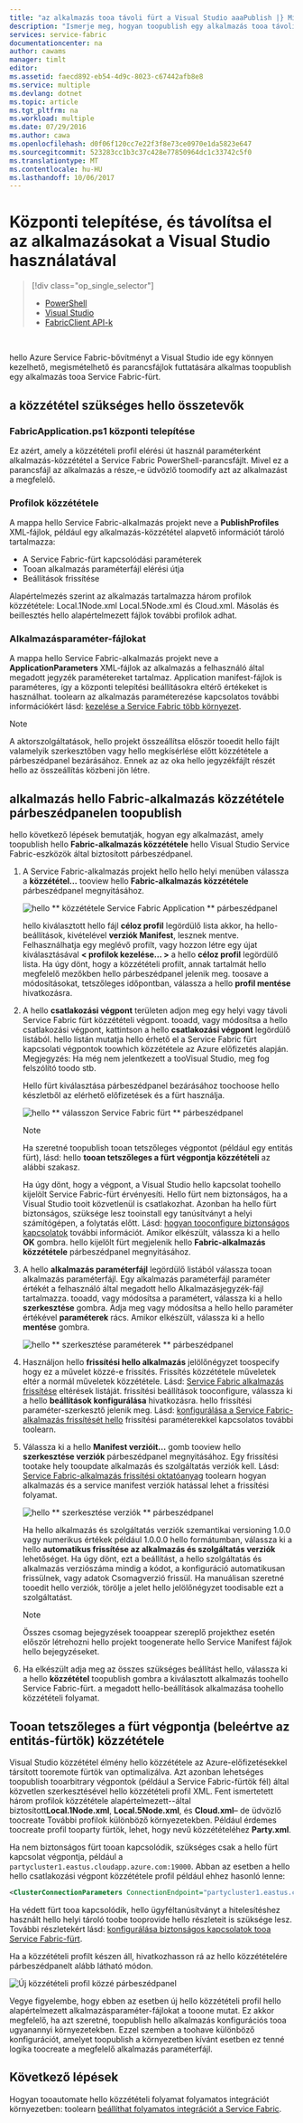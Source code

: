 ```yaml
---
title: "az alkalmazás tooa távoli fürt a Visual Studio aaaPublish |} Microsoft Docs"
description: "Ismerje meg, hogyan toopublish egy alkalmazás tooa távoli a service fabric fürt Visual Studio használatával."
services: service-fabric
documentationcenter: na
author: cawams
manager: timlt
editor: 
ms.assetid: faecd892-eb54-4d9c-8023-c67442afb8e8
ms.service: multiple
ms.devlang: dotnet
ms.topic: article
ms.tgt_pltfrm: na
ms.workload: multiple
ms.date: 07/29/2016
ms.author: cawa
ms.openlocfilehash: d0f06f120cc7e22f3f8e73ce0970e1da5823e647
ms.sourcegitcommit: 523283cc1b3c37c428e77850964dc1c33742c5f0
ms.translationtype: MT
ms.contentlocale: hu-HU
ms.lasthandoff: 10/06/2017
---
```

# <a name="deploy-and-remove-applications-using-visual-studio"></a>Központi telepítése, és távolítsa el az alkalmazásokat a Visual Studio használatával
> [!div class="op_single_selector"]
> * [PowerShell](service-fabric-deploy-remove-applications.md)
> * [Visual Studio](service-fabric-publish-app-remote-cluster.md)
> * [FabricClient API-k](service-fabric-deploy-remove-applications-fabricclient.md)
> 
> 

<br/>

hello Azure Service Fabric-bővítményt a Visual Studio ide egy könnyen kezelhető, megismételhető és parancsfájlok futtatására alkalmas toopublish egy alkalmazás tooa Service Fabric-fürt.

## <a name="hello-artifacts-required-for-publishing"></a>a közzététel szükséges hello összetevők
### <a name="deploy-fabricapplicationps1"></a>FabricApplication.ps1 központi telepítése
Ez azért, amely a közzétételi profil elérési út használ paraméterként alkalmazás-közzététel a Service Fabric PowerShell-parancsfájlt. Mivel ez a parancsfájl az alkalmazás a része,-e üdvözlő toomodify azt az alkalmazást a megfelelő.

### <a name="publish-profiles"></a>Profilok közzététele
A mappa hello Service Fabric-alkalmazás projekt neve a **PublishProfiles** XML-fájlok, például egy alkalmazás-közzététel alapvető információt tároló tartalmazza:

* A Service Fabric-fürt kapcsolódási paraméterek
* Tooan alkalmazás paraméterfájl elérési útja
* Beállítások frissítése

Alapértelmezés szerint az alkalmazás tartalmazza három profilok közzététele: Local.1Node.xml Local.5Node.xml és Cloud.xml. Másolás és beillesztés hello alapértelmezett fájlok további profilok adhat.

### <a name="application-parameter-files"></a>Alkalmazásparaméter-fájlokat
A mappa hello Service Fabric-alkalmazás projekt neve a **ApplicationParameters** XML-fájlok az alkalmazás a felhasználó által megadott jegyzék paramétereket tartalmaz. Application manifest-fájlok is paraméteres, így a központi telepítési beállításokra eltérő értékeket is használhat. toolearn az alkalmazás paraméterezése kapcsolatos további információkért lásd: [kezelése a Service Fabric több környezet](service-fabric-manage-multiple-environment-app-configuration.md).

> [!NOTE]
> A aktorszolgáltatások, hello projekt összeállítsa először tooedit hello fájlt valamelyik szerkesztőben vagy hello megkísérlése előtt közzététele a párbeszédpanel bezárásához. Ennek az az oka hello jegyzékfájlt részét hello az összeállítás közbeni jön létre.

## <a name="toopublish-an-application-using-hello-publish-service-fabric-application-dialog-box"></a>alkalmazás hello Fabric-alkalmazás közzététele párbeszédpanelen toopublish
hello következő lépések bemutatják, hogyan egy alkalmazást, amely toopublish hello **Fabric-alkalmazás közzététele** hello Visual Studio Service Fabric-eszközök által biztosított párbeszédpanel.

1. A Service Fabric-alkalmazás projekt hello hello helyi menüben válassza a **közzététel...** tooview hello **Fabric-alkalmazás közzététele** párbeszédpanel megnyitásához.
   
    ![hello ** közzététele Service Fabric Application ** párbeszédpanel][0]
   
    hello kiválasztott hello fájl **céloz profil** legördülő lista akkor, ha hello-beállítások, kivételével **verziók Manifest**, lesznek mentve. Felhasználhatja egy meglévő profilt, vagy hozzon létre egy újat kiválasztásával **< profilok kezelése... >** a hello **céloz profil** legördülő lista. Ha úgy dönt, hogy a közzétételi profilt, annak tartalmát hello megfelelő mezőkben hello párbeszédpanel jelenik meg. toosave a módosításokat, tetszőleges időpontban, válassza a hello **profil mentése** hivatkozásra.    
2. A hello **csatlakozási végpont** területen adjon meg egy helyi vagy távoli Service Fabric fürt közzétételi végpont. tooadd, vagy módosítsa a hello csatlakozási végpont, kattintson a hello **csatlakozási végpont** legördülő listából. hello listán mutatja hello érhető el a Service Fabric fürt kapcsolati végpontok toowhich közzététele az Azure előfizetés alapján. Megjegyzés: Ha még nem jelentkezett a tooVisual Studio, meg fog felszólító toodo stb.
   
    Hello fürt kiválasztása párbeszédpanel bezárásához toochoose hello készletből az elérhető előfizetések és a fürt használja.
   
    ![hello ** válasszon Service Fabric fürt ** párbeszédpanel][1]
   
   > [!NOTE]
   > Ha szeretné toopublish tooan tetszőleges végpontot (például egy entitás fürt), lásd: hello **tooan tetszőleges a fürt végpontja közzétételi** az alábbi szakasz.
   > 
   > 
   
    Ha úgy dönt, hogy a végpont, a Visual Studio hello kapcsolat toohello kijelölt Service Fabric-fürt érvényesíti. Hello fürt nem biztonságos, ha a Visual Studio tooit közvetlenül is csatlakozhat. Azonban ha hello fürt biztonságos, szüksége lesz tooinstall egy tanúsítványt a helyi számítógépen, a folytatás előtt. Lásd: [hogyan tooconfigure biztonságos kapcsolatok](service-fabric-visualstudio-configure-secure-connections.md) további információt. Amikor elkészült, válassza ki a hello **OK** gombra. hello kijelölt fürt megjelenik hello **Fabric-alkalmazás közzététele** párbeszédpanel megnyitásához.
3. A hello **alkalmazás paraméterfájl** legördülő listából válassza tooan alkalmazás paraméterfájl. Egy alkalmazás paraméterfájl paraméter értékét a felhasználó által megadott hello Alkalmazásjegyzék-fájl tartalmazza. tooadd, vagy módosítsa a paramétert, válassza ki a hello **szerkesztése** gombra. Adja meg vagy módosítsa a hello hello paraméter értékével **paraméterek** rács. Amikor elkészült, válassza ki a hello **mentése** gombra.
   
    ![hello ** szerkesztése paraméterek ** párbeszédpanel][2]
4. Használjon hello **frissítési hello alkalmazás** jelölőnégyzet toospecify hogy ez a művelet közzé-e frissítés. Frissítés közzététele műveletek eltér a normál műveletek közzététele. Lásd: [Service Fabric alkalmazás frissítése](service-fabric-application-upgrade.md) eltérések listáját. frissítési beállítások tooconfigure, válassza ki a hello **beállítások konfigurálása** hivatkozásra. hello frissítési paraméter-szerkesztő jelenik meg. Lásd: [konfigurálása a Service Fabric-alkalmazás frissítését hello](service-fabric-visualstudio-configure-upgrade.md) frissítési paraméterekkel kapcsolatos további toolearn.
5. Válassza ki a hello **Manifest verzióit...** gomb tooview hello **szerkesztése verziók** párbeszédpanel megnyitásához. Egy frissítési tootake hely tooupdate alkalmazás és szolgáltatás verziók kell. Lásd: [Service Fabric-alkalmazás frissítési oktatóanyag](service-fabric-application-upgrade-tutorial.md) toolearn hogyan alkalmazás és a service manifest verziók hatással lehet a frissítési folyamat.
   
    ![hello ** szerkesztése verziók ** párbeszédpanel][3]
   
    Ha hello alkalmazás és szolgáltatás verziók szemantikai versioning 1.0.0 vagy numerikus értékek például 1.0.0.0 hello formátumban, válassza ki a hello **automatikus frissítése az alkalmazás és szolgáltatás verziók** lehetőséget. Ha úgy dönt, ezt a beállítást, a hello szolgáltatás és alkalmazás verziószáma mindig a kódot, a konfiguráció automatikusan frissülnek, vagy adatok Csomagverzió frissül. Ha manuálisan szeretné tooedit hello verziók, törölje a jelet hello jelölőnégyzet toodisable ezt a szolgáltatást.
   
   > [!NOTE]
   > Összes csomag bejegyzések tooappear szereplő projekthez esetén először létrehozni hello projekt toogenerate hello Service Manifest fájlok hello bejegyzéseket.
   > 
   > 
6. Ha elkészült adja meg az összes szükséges beállítást hello, válassza ki a hello **közzététel** toopublish gombra a kiválasztott alkalmazás toohello Service Fabric-fürt. a megadott hello-beállítások alkalmazása toohello közzétételi folyamat.

## <a name="publish-tooan-arbitrary-cluster-endpoint-including-party-clusters"></a>Tooan tetszőleges a fürt végpontja (beleértve az entitás-fürtök) közzététele
Visual Studio közzététel élmény hello közzététele az Azure-előfizetésekkel társított tooremote fürtök van optimalizálva. Azt azonban lehetséges toopublish tooarbitrary végpontok (például a Service Fabric-fürtök fél) által közvetlen szerkesztésével hello közzétételi profil XML. Fent ismertetett három profilok közzététele alapértelmezett--által biztosított**Local.1Node.xml**, **Local.5Node.xml**, és **Cloud.xml**– de üdvözlő toocreate További profilok különböző környezetekben. Például érdemes toocreate profil tooparty fürtök, lehet, hogy nevű közzétételéhez **Party.xml**.

Ha nem biztonságos fürt tooan kapcsolódik, szükséges csak a hello fürt kapcsolat végpontja, például a `partycluster1.eastus.cloudapp.azure.com:19000`. Abban az esetben a hello hello csatlakozási végpont közzététele profil például ehhez hasonló lenne:

```XML
<ClusterConnectionParameters ConnectionEndpoint="partycluster1.eastus.cloudapp.azure.com:19000" />
```

  Ha védett fürt tooa kapcsolódik, hello ügyféltanúsítványt a hitelesítéshez használt hello helyi tároló toobe tooprovide hello részleteit is szüksége lesz. További részletekért lásd: [konfigurálása biztonságos kapcsolatok tooa Service Fabric-fürt](service-fabric-visualstudio-configure-secure-connections.md).

  Ha a közzétételi profilt készen áll, hivatkozhasson rá az hello közzétételére párbeszédpanelt alább látható módon.

  ![Új közzétételi profil közzé párbeszédpanel][4]

  Vegye figyelembe, hogy ebben az esetben új hello közzétételi profil hello alapértelmezett alkalmazásparaméter-fájlokat a tooone mutat. Ez akkor megfelelő, ha azt szeretné, toopublish hello alkalmazás konfigurációs tooa ugyanannyi környezetekben. Ezzel szemben a toohave különböző konfigurációt, amelyet toopublish a környezetben kívánt esetben ez tenné logika toocreate a megfelelő alkalmazás paraméterfájl.

## <a name="next-steps"></a>Következő lépések
Hogyan tooautomate hello közzétételi folyamat folyamatos integrációt környezetben: toolearn [beállíthat folyamatos integrációt a Service Fabric](service-fabric-set-up-continuous-integration.md).

[0]: ./media/service-fabric-publish-app-remote-cluster/PublishDialog.png
[1]: ./media/service-fabric-publish-app-remote-cluster/SelectCluster.png
[2]: ./media/service-fabric-publish-app-remote-cluster/EditParams.png
[3]: ./media/service-fabric-publish-app-remote-cluster/EditVersions.png
[4]: ./media/service-fabric-publish-app-remote-cluster/publish-to-party-cluster.png
